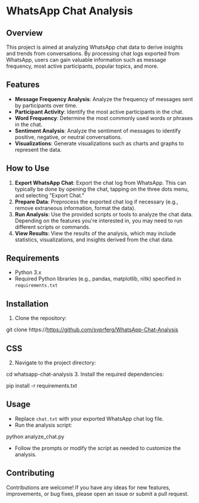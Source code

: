 # WhatsApp Chat Analysis

## Overview
This project is aimed at analyzing WhatsApp chat data to derive insights and trends from conversations. By processing chat logs exported from WhatsApp, users can gain valuable information such as message frequency, most active participants, popular topics, and more.

## Features
- **Message Frequency Analysis**: Analyze the frequency of messages sent by participants over time.
- **Participant Activity**: Identify the most active participants in the chat.
- **Word Frequency**: Determine the most commonly used words or phrases in the chat.
- **Sentiment Analysis**: Analyze the sentiment of messages to identify positive, negative, or neutral conversations.
- **Visualizations**: Generate visualizations such as charts and graphs to represent the data.

## How to Use
1. **Export WhatsApp Chat**: Export the chat log from WhatsApp. This can typically be done by opening the chat, tapping on the three dots menu, and selecting "Export Chat."
2. **Prepare Data**: Preprocess the exported chat log if necessary (e.g., remove extraneous information, format the data).
3. **Run Analysis**: Use the provided scripts or tools to analyze the chat data. Depending on the features you're interested in, you may need to run different scripts or commands.
4. **View Results**: View the results of the analysis, which may include statistics, visualizations, and insights derived from the chat data.

## Requirements
- Python 3.x
- Required Python libraries (e.g., pandas, matplotlib, nltk) specified in `requirements.txt`

## Installation
1. Clone the repository:

git clone https://https://github.com/svprferg/WhatsApp-Chat-Analysis

## CSS
2. Navigate to the project directory:

cd whatsapp-chat-analysis
3. Install the required dependencies:

pip install -r requirements.txt

## Usage
- Replace `chat.txt` with your exported WhatsApp chat log file.
- Run the analysis script:

python analyze_chat.py
- Follow the prompts or modify the script as needed to customize the analysis.

## Contributing
Contributions are welcome! If you have any ideas for new features, improvements, or bug fixes, please open an issue or submit a pull request.

